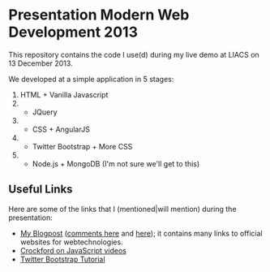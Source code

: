 Presentation Modern Web Development 2013
========================================

This repository contains the code I use(d) during my live demo at LIACS on 13 December 2013.

We developed at a simple application in 5 stages:

1. HTML + Vanilla Javascript
2. + JQuery
3. + CSS + AngularJS
4. + Twitter Bootstrap + More CSS
5. + Node.js + MongoDB (I'm not sure we'll get to this)


Useful Links
------------

Here are some of the links that I (mentioned|will mention) during the presentation:

- [My Blogpost](http://www.mhelvens.net/personal/blog/web-app-development-choices) ([comments here](https://plus.google.com/116129313585072004834/posts/X31hP9AupUz) and [here](https://www.facebook.com/mhelvens/posts/602381493153264)); it contains many links to official websites for webtechnologies.
- [Crockford on JavaScript videos](http://www.youtube.com/playlist?list=PL7664379246A246CB)
- [Twitter Bootstrap Tutorial](http://www.youtube.com/watch?list=PLA615C8C2E86B555E)
